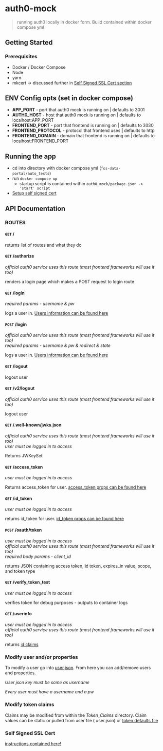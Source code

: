 # auth0-mock

> running auth0 locally in docker form. Build contained within docker compose yml

## Getting Started

### Prerequisites

* Docker / Docker Compose
* Node
* yarn
* mkcert -> discussed further in [Self Signed SSL Cert section](./certs/README.md)

## ENV Config opts (set in docker compose) 
* **APP_PORT** - port that auth0 mock is running on | defaults to 3001
* **AUTH0_HOST** - host that auth0 mock is running on | defaults to localhost:APP_PORT
* **FRONTEND_PORT** - port that frontend is running on | defaults to 3030
* **FRONTEND_PROTOCOL** - protocol that frontend uses | defaults to http
* **FRONTEND_DOMAIN** - domain that frontend is running on | defaults to localhost:FRONTEND_PORT

## Running the app

* cd into directory with docker compose yml (`fos-data-portal/auto_tests`)
* run `docker compose up`
    * startup script is contained within `auth0_mock/package.json -> 'start' script`
* [Setup self signed cert](./certs/README.md) 

## API Documentation

### ROUTES

#### `GET` /

returns list of routes and what they do

#### `GET` /authorize
*official auth0 service uses this route (most frontend frameworks will use it too)*

renders a login page which makes a POST request to login route

#### `GET` /login 
*required params - username & pw* <br>

logs a user in. [Users information can be found here](./users.json)

#### `POST` /login
*official auth0 service uses this route (most frontend frameworks will use it too)*<br>
*required params - username & pw & redirect & state*<br>

logs a user in. [Users information can be found here](./users.json)

#### `GET` /logout

logout user

#### `GET` /v2/logout
*official auth0 service uses this route (most frontend frameworks will use it too)*<br>

logout user

#### `GET` /.well-known/jwks.json
*official auth0 service uses this route (most frontend frameworks will use it too)*<br>
*user must be logged in to access*<br>

Returns JWKeySet

#### `GET` /access_token
*user must be logged in to access*<br>

Returns access_token for user. [access_token props can be found here](./token-claims/access.js)

#### `GET` /id_token
*user must be logged in to access*<br>

returns id_token for user. [id_token props can be found here](./token-claims/id.js)

#### `POST` /oauth/token
*user must be logged in to access*<br>
*official auth0 service uses this route (most frontend frameworks will use it too)*<br>
*required body params - client_id* <br>

returns JSON containing access token, id token, expires_in value, scope, and token type

#### `GET` /verify_token_test
*user must be logged in to access*<br>

verifies token for debug purposes - outputs to container logs

#### `GET` /userinfo
*user must be logged in to access*<br>
*official auth0 service uses this route (most frontend frameworks will use it too)*<br>

returns [id claims](./token-claims/id.js) 

### Modify user and/or properties

To modify a user go into [user.json](./users.json). From here you can add/remove users and properties.

*User json key must be same as username*

*Every user must have a username and a pw*

### Modify token claims

Claims may be modified from within the *Token_Claims* directory. Claim values can be static or pulled from user file (
user.json) or [token defaults file](./token-claims/token_defaults.js)

### Self Signed SSL Cert
[instructions contained here!](./certs/README.md)
